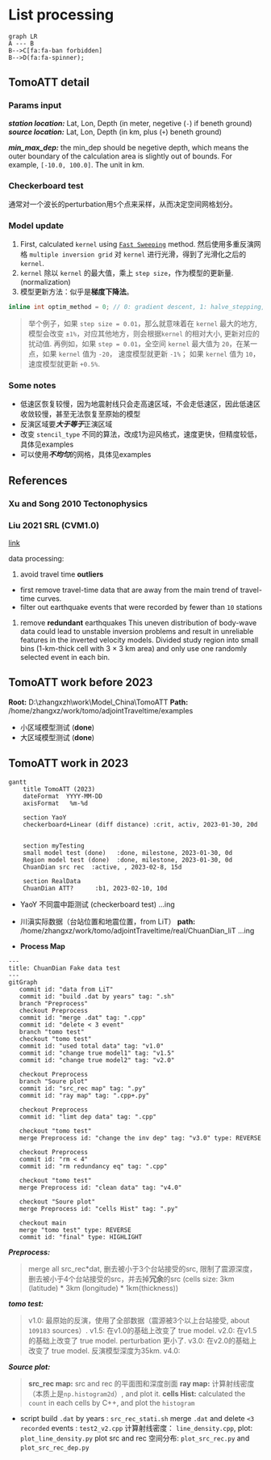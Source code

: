 # List processing

```mermaid
graph LR
A --- B
B-->C[fa:fa-ban forbidden]
B-->D(fa:fa-spinner);
```

## TomoATT detail

### Params input

_**station location:**_ Lat, Lon, Depth (in meter, negetive (`-`) if beneth ground)
_**source location:**_ Lat, Lon, Depth (in km, plus (`+`) beneth ground)

_**min_max_dep:**_ the min_dep should be negetive depth, which means the outer boundary of the calculation area is slightly out of bounds. For example, `[-10.0, 100.0]`. The unit in km.

### Checkerboard test

通常对一个波长的perturbation用`5`个点来采样，从而决定空间网格划分。

### Model update

1. First, calculated `kernel` using [`Fast Sweeping`](https://en.wikipedia.org/wiki/Fast_sweeping_method) method. 然后使用多重反演网格 `multiple inversion grid` 对 `kernel` 进行光滑，得到了光滑化之后的 `kernel`.
2. `kernel` 除以 `kernel` 的最大值，乘上 `step size`，作为模型的更新量. (normalization)
3. 模型更新方法：似乎是**梯度下降法**。

```cpp
inline int optim_method = 0; // 0: gradient descent, 1: halve_stepping, 2: LBFGS
```

> 举个例子，如果 `step size = 0.01`，那么就意味着在 `kernel` 最大的地方, 模型会改变 `±1%`，对应其他地方，则会根据`kernel` 的相对大小, 更新对应的扰动值. 再例如，如果 `step = 0.01`，全空间 `kernel` 最大值为 `20`，在某一点，如果 `kernel` 值为 `-20`， 速度模型就更新 `-1%`； 如果 `kernel` 值为 `10`，速度模型就更新 `+0.5%`.

### Some notes

- 低速区恢复较慢，因为地震射线只会走高速区域，不会走低速区，因此低速区收敛较慢，甚至无法恢复至原始的模型
- 反演区域要***大于等于***正演区域
- 改变 `stencil_type` 不同的算法，改成1为迎风格式，速度更快，但精度较低，具体见examples
- 可以使用***不均匀***的网格，具体见examples

## References

### Xu and Song 2010 Tectonophysics

### Liu 2021 SRL (CVM1.0)

[link](https://doi.org/10.1785/0220200318)

data processing: 

1. avoid travel time **outliers**
- first remove travel-time data that are away from the main trend of travel-time curves.
- filter out earthquake events that were recorded by fewer than `10` stations
1. remove **redundant** earthquakes
This uneven distribution of body-wave data could lead to unstable inversion problems and result in unreliable features in the inverted velocity models. 
Divided study region into small bins (1-km-thick cell with 3 × 3 km area) and only use one randomly selected event in each bin.

## TomoATT work before 2023

**Root:** D:\zhangxzh\work\Model_China\TomoATT
**Path:** /home/zhangxz/work/tomo/adjointTraveltime/examples

- 小区域模型测试 (**done**)
- 大区域模型测试 (**done**)

## TomoATT work in 2023

```mermaid
gantt
    title TomoATT (2023)
    dateFormat  YYYY-MM-DD
    axisFormat   %m-%d

    section YaoY
    checkerboard+Linear (diff distance) :crit, activ, 2023-01-30, 20d


    section myTesting
    small model test (done)   :done, milestone, 2023-01-30, 0d
    Region model test (done)  :done, milestone, 2023-01-30, 0d
    ChuanDian src rec  :active, , 2023-02-8, 15d

    section RealData
    ChuanDian ATT?      :b1, 2023-02-10, 10d
```
- YaoY 不同震中距测试 (checkerboard test)
...ing
- 川滇实际数据（台站位置和地震位置，from LiT）
**path:** /home/zhangxz/work/tomo/adjointTraveltime/real/ChuanDian_liT
...ing

- **Process Map**

```mermaid
---
title: ChuanDian Fake data test
---
gitGraph
   commit id: "data from LiT"
   commit id: "build .dat by years" tag: ".sh"
   branch "Preprocess"
   checkout Preprocess
   commit id: "merge .dat" tag: ".cpp"
   commit id: "delete < 3 event"
   branch "tomo test"
   checkout "tomo test"
   commit id: "used total data" tag: "v1.0"
   commit id: "change true model1" tag: "v1.5"
   commit id: "change true model2" tag: "v2.0"

   checkout Preprocess
   branch "Soure plot"
   commit id: "src_rec map" tag: ".py"
   commit id: "ray map" tag: ".cpp+.py"

   checkout Preprocess
   commit id: "limt dep data" tag: ".cpp"

   checkout "tomo test"
   merge Preprocess id: "change the inv dep" tag: "v3.0" type: REVERSE

   checkout Preprocess
   commit id: "rm < 4"
   commit id: "rm redundancy eq" tag: ".cpp"

   checkout "tomo test"
   merge Preprocess id: "clean data" tag: "v4.0"

   checkout "Soure plot"
   merge Preprocess id: "cells Hist" tag: ".py"

   checkout main
   merge "tomo test" type: REVERSE
   commit id: "final" type: HIGHLIGHT
```

_**Preprocess:**_
> merge all src_rec*dat, 删去被小于3个台站接受的src, 限制了震源深度，
> 删去被小于4个台站接受的src，并去掉**冗余**的src (cells size: 3km (latitude) * 3km (longitude) * 1km(thickness))

_**tomo test:**_
> v1.0: 最原始的反演，使用了全部数据（震源被3个以上台站接受, about `109183` sources）.
> v1.5: 在v1.0的基础上改变了 true model.
> v2.0: 在v1.5的基础上改变了 true model. perturbation 更小了.
> v3.0: 在v2.0的基础上改变了 true model. 反演模型深度为35km.
> v4.0: 

_**Source plot:**_
> **src_rec map:** src and rec 的平面图和深度剖面
> **ray map:** 计算射线密度（本质上是`np.histogram2d`）, and plot it.
> **cells Hist:** calculated the `count` in each cells by C++, and plot the `histogram`

- script
build `.dat` by years  :  `src_rec_stati.sh`
merge `.dat` and delete `<3 recorded` events         : `test2_v2.cpp`
计算射线密度： `line_density.cpp`, plot: `plot_line_density.py`
plot src and rec 空间分布: `plot_src_rec.py` and `plot_src_rec_dep.py`
   

